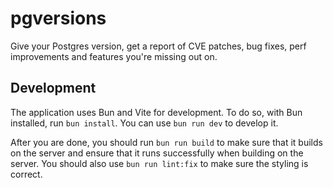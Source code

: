 # pgversions

Give your Postgres version, get a report of CVE patches, bug fixes, perf improvements and features you're missing out on.

## Development

The application uses Bun and Vite for development. To do so, with Bun installed, run `bun install`. You can use `bun run dev` to develop it.

After you are done, you should run `bun run build` to make sure that it builds on the server and ensure that it runs successfully when building on the server. You should also use `bun run lint:fix` to make sure the styling is correct.
